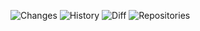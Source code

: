 ![Changes](https://raw.github.com/moonsspoon/node-svn-webkit/master/screenshots/changes.png)
![History](https://raw.github.com/moonsspoon/node-svn-webkit/master/screenshots/history.png)
![Diff](https://raw.github.com/moonsspoon/node-svn-webkit/master/screenshots/diff.png)
![Repositories](https://raw.github.com/moonsspoon/node-svn-webkit/master/screenshots/repositories.png)
